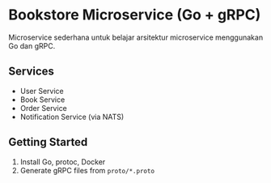 # Bookstore Microservice (Go + gRPC)
Microservice sederhana untuk belajar arsitektur microservice menggunakan Go dan gRPC.

## Services
- User Service
- Book Service
- Order Service
- Notification Service (via NATS)

## Getting Started
1. Install Go, protoc, Docker
2. Generate gRPC files from `proto/*.proto`